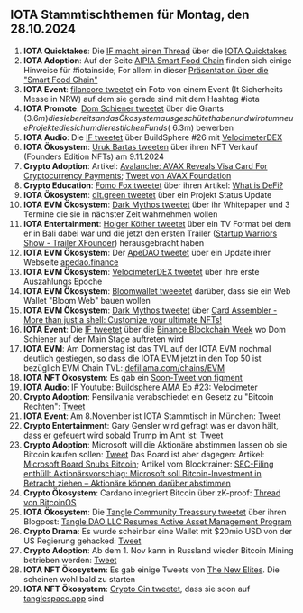 ## IOTA Stammtischthemen für Montag, den 28.10.2024

1. **IOTA Quicktakes**: Die [IF macht einen Thread](https://x.com/iota/status/1848303281841246352) über die [IOTA Quicktakes]()
2. **IOTA Adoption**: Auf der Seite [AIPIA Smart Food Chain](https://www.aipia.info/smart-packaging-AIPIA-Smart-Food-Chain-41.php) finden sich einige Hinweise für #iotainside; For allem in dieser [Präsentation über die "Smart Food Chain"](https://www.aipia.info/upload/bestanden/smart-food-chain-l-project-general-information-17231941280.pdf)
3. **IOTA Event**: [filancore tweetet](https://x.com/FilancoreGmbH/status/1848635209127739777) ein Foto von einem Event (It Sicherheits Messe in NRW) auf dem sie gerade sind mit dem Hashtag #iota
4. **IOTA Promote**: [Dom Schiener tweetet](https://x.com/DomSchiener/status/1848648792154783745) über die Grants ($3.6m) die sie bereits an das Ökosystem ausgeschütet haben und wirbt um neue Projekte die sich um die restlichen Funds (~$6.3m) bewerben
5. **IOTA Audio**: Die [IF tweetet](https://x.com/iota/status/1848697871505248452) über BuildSphere #26 mit [VelocimeterDEX](https://x.com/VelocimeterDEX)
6. **IOTA Ökosystem**: [Uruk Bartas tweeten](https://x.com/UrukBartas/status/1848665709544349901) über ihren NFT Verkauf (Founders Edition NFTs) am 9.11.2024
7. **Crypto Adoption**: Artikel: [Avalanche: AVAX Reveals Visa Card For Cryptocurrency Payments](https://watcher.guru/news/avalanche-avax-reveals-visa-card-for-cryptocurrency-payments); [Tweet von AVAX Foundation](https://x.com/AvalancheFDN/status/1848470963672711543)
8. **Crypto Education**: [Fomo Fox tweetet](https://x.com/FOMO_Fox/status/1848695934340796843) über ihren Artikel: [What is DeFi?](https://fomofox.info/education/defi-decentralized-finance/)
9. **IOTA Ökosystem**: [dlt.green tweetet](https://x.com/dlt_green/status/1848760524097359987) über ein Projekt Status Update
10. **IOTA EVM Ökosystem**: [Dark Mythos tweetet](https://x.com/DarkMythosIOTA/status/1848979115853939111) über ihr Whitepaper und 3 Termine die sie in nächster Zeit wahrnehmen wollen
11. **IOTA Entertainment**: [Holger Köther tweetet](https://x.com/HolgerKoether/status/1848818441060553068) über ein TV Format bei dem er in Bali dabei war und die jetzt den ersten Trailer ([Startup Warriors Show - Trailer XFounder](https://www.youtube.com/watch?v=CkJBPMCUWpI)) herausgebracht haben
12. **IOTA EVM Ökosystem**: Der [ApeDAO tweetet](https://x.com/0xApeDAO/status/1848797045689090227) über ein Update ihrer Webseite [apedao.finance](https://apedao.finance/)
13. **IOTA EVM Ökosystem**: [VelocimeterDEX tweetet](https://x.com/VelocimeterDEX/status/1849251068301177095) über ihre erste Auszahlungs Epoche
14. **IOTA EVM Ökosystem**: [Bloomwallet tweeetet](https://x.com/bloomwalletio/status/1849127127435895076) darüber, dass sie ein Web Wallet "Bloom Web" bauen wollen
15. **IOTA EVM Ökosystem**: [Dark Mythos tweetet](https://x.com/DarkMythosIOTA/status/1849362873811689614) über [Card Assembler - More than just a shell: Customize your ultimate NFTs!](https://x.com/DarkMythosIOTA/status/1849362873811689614)
16. **IOTA Event**: Die [IF tweetet](https://x.com/iota/status/1849420316029669694) über die [Binance Blockchain Week](https://www.binanceblockchainweek.com/event/b7fbe2af-9ab6-4bb2-b78b-486c4d1fa80f/websitePage:9ec1ee53-cbdd-4234-8f04-fb70d6f7ad2e) wo Dom Schiener auf der Main Stage auftreten wird
17. **IOTA EVM**: Am Donnerstag ist das TVL auf der IOTA EVM nochmal deutlich gestiegen, so dass die IOTA EVM jetzt in den Top 50 ist bezüglich EVM Chain TVL: [defillama.com/chains/EVM](https://defillama.com/chains/EVM)
18. **IOTA NFT Ökosystem**: Es gab ein [Soon-Tweet von figment](https://x.com/figment_nfts/status/1849440990404190321)
19. **IOTA Audio**: IF Youtube: [Buildsphere AMA Ep #23: Velocimeter](https://www.youtube.com/watch?v=nSahj96LcvM)
20. **Crypto Adoption**: Pensilvania verabschiedet ein Gesetz zu "Bitcoin Rechten": [Tweet](https://x.com/kyle_chasse/status/1849493301130588246)
21. **IOTA Event**: Am 8.November ist IOTA Stammtisch in München: [Tweet](https://x.com/IotaMunchen/status/1849492708588507453)
22. **Crypto Entertainment**: Gary Gensler wird gefragt was er davon hält, dass er gefeuert wird sobald Trump im Amt ist: [Tweet](https://x.com/AltcoinDailyio/status/1849692898930893044)
23. **Crypto Adoption**: Microsoft will die Aktionäre abstimmen lassen ob sie Bitcoin kaufen sollen: [Tweet](https://x.com/FurkanCCTV/status/1849567845199274115) Das Board ist aber dagegen: Artikel: [Microsoft Board Snubs Bitcoin](https://u.today/microsoft-board-snubs-bitcoin); Artikel vom Blocktrainer: [SEC-Filing enthüllt Aktionärsvorschlag:
Microsoft soll Bitcoin-Investment in Betracht ziehen – Aktionäre können darüber abstimmen](https://www.blocktrainer.de/blog/microsoft-soll-bitcoin-kaufen-aktionaere-koennen-darueber-abstimmen)
24. **Crypto Ökosystem**: Cardano integriert Bitcoin über zK-proof: [Thread von BitcoinOS](https://x.com/BTC_OS/status/1849437727877415416)
25. **IOTA Ökosystem**: Die [Tangle Community Treassury tweetet](https://x.com/TangleTreasury/status/1849744158958706789) über ihren Blogpost: [Tangle DAO LLC Resumes Active Asset Management Program](https://medium.com/@tangletreasury_87751/tangle-dao-llc-resumes-active-asset-management-program-2c0dbced1b25)
26. **Crypto Drama**: Es wurde scheinbar eine Wallet mit $20mio USD von der US Regierung gehacked: [Tweet](https://x.com/bitcoin2go/status/1849740235313201587)
27. **Crypto Adoption**: Ab dem 1. Nov kann in Russland wieder Bitcoin Mining betrieben werden: [Tweet](https://x.com/bitcoinlfgo/status/1850601602463535293)
28. **IOTA NFT Ökosystem**: Es gab einige Tweets von [The New Elites](https://x.com/TheNewElites_). Die scheinen wohl bald zu starten
29. **IOTA NFT Ökosystem**: [Crypto Gin tweetet](https://x.com/Crypto_Gin21/status/1850601976410800181), dass sie soon auf [tanglespace.app](https://www.tanglespace.app/) sind
